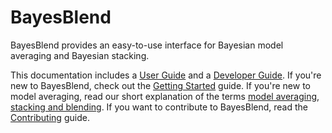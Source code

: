 # BayesBlend

BayesBlend provides an easy-to-use interface for Bayesian model averaging and Bayesian stacking.

This documentation includes a [User Guide](user-guide) and a [Developer Guide](developer-guide).
If you're new to BayesBlend, check out the [Getting Started](user-guide/getting-started.md) guide.
If you're new to model averaging, read our short explanation of the terms 
[model averaging, stacking and blending](user-guide/blending.md).
If you want to contribute to BayesBlend, read the [Contributing](developed-guide/contributing.md) guide.
